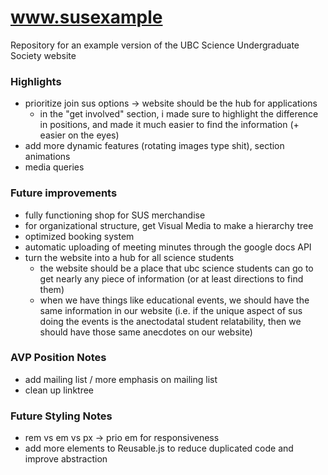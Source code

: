 # www.susexample
Repository for an example version of the UBC Science Undergraduate Society website

### Highlights
- prioritize join sus options -> website should be the hub for applications
  - in the "get involved" section, i made sure to highlight the difference in positions, and made it much easier to find the information (+ easier on the eyes)
- add more dynamic features (rotating images type shit), section animations
- media queries

### Future improvements
- fully functioning shop for SUS merchandise
- for organizational structure, get Visual Media to make a hierarchy tree
- optimized booking system
- automatic uploading of meeting minutes through the google docs API
- turn the website into a hub for all science students
  - the website should be a place that ubc science students can go to get nearly any piece of information (or at least directions to find them)
  - when we have things like educational events, we should have the same information in our website (i.e. if the unique aspect of sus doing the events is the anectodatal student relatability, then we should have those same anecdotes on our website)

### AVP Position Notes
- add mailing list / more emphasis on mailing list
- clean up linktree

### Future Styling Notes
- rem vs em vs px -> prio em for responsiveness
- add more elements to Reusable.js to reduce duplicated code and improve abstraction